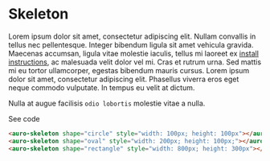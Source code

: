 # Skeleton

Lorem ipsum dolor sit amet, consectetur adipiscing elit. Nullam convallis in tellus nec pellentesque. Integer bibendum ligula sit amet vehicula gravida. Maecenas accumsan, ligula vitae molestie iaculis, tellus mi laoreet ex [install instructions](https://auro.alaskaair.com/components/auro/button/install), ac malesuada velit dolor vel mi. Cras et rutrum urna. Sed mattis mi eu tortor ullamcorper, egestas bibendum mauris cursus. Lorem ipsum dolor sit amet, consectetur adipiscing elit. Phasellus viverra eros eget neque commodo vulputate. In tempus eu velit at dictum.

Nulla at augue facilisis `odio lobortis` molestie vitae a nulla.

<div class="exampleWrapper">
  <auro-skeleton shape="circle" style="width: 100px; height: 100px"></auro-skeleton>
  <auro-skeleton shape="oval" style="width: 200px; height: 100px;"></auro-skeleton>
  <auro-skeleton shape="rectangle" style="width: 800px; height: 300px"></auro-skeleton>
</div>

<auro-accordion lowProfile justifyRight>
  <span slot="trigger">See code</span>

  ```html
  <auro-skeleton shape="circle" style="width: 100px; height: 100px"></auro-skeleton>
  <auro-skeleton shape="oval" style="width: 200px; height: 100px;"></auro-skeleton>
  <auro-skeleton shape="rectangle" style="width: 800px; height: 300px"></auro-skeleton>
  ```

</auro-accordion>
